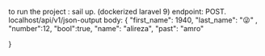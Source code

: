 to run the project :
sail up. (dockerized laravel 9)
endpoint: POST. localhost/api/v1/json-output
body:
{
        "first_name": 1940,
        "last_name": "😜" ,
        "number":12,
        "bool":true,
        "name": "alireza",
        "past": "amro"
    
}
